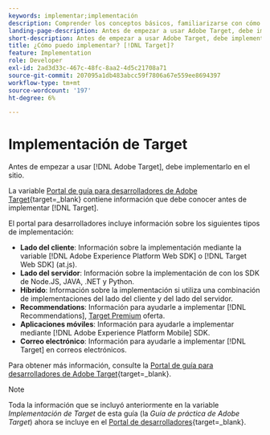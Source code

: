 ```yaml
---
keywords: implementar;implementación
description: Comprender los conceptos básicos, familiarizarse con cómo [!DNL Target] funciona y se integra con su infraestructura, y comprende cómo se realiza el seguimiento de los visitantes.
landing-page-description: Antes de empezar a usar Adobe Target, debe implementarlo en el sitio.
short-description: Antes de empezar a usar Adobe Target, debe implementarlo en el sitio.
title: ¿Cómo puedo implementar? [!DNL Target]?
feature: Implementation
role: Developer
exl-id: 2ad3d33c-467c-48fc-8aa2-4d5c21708a71
source-git-commit: 207095a1db483abcc59f7806a67e559ee8694397
workflow-type: tm+mt
source-wordcount: '197'
ht-degree: 6%

---
```


# Implementación de Target

Antes de empezar a usar [!DNL Adobe Target], debe implementarlo en el sitio.

La variable [Portal de guía para desarrolladores de Adobe Target](https://developer.adobe.com/target/){target=_blank} contiene información que debe conocer antes de implementar [!DNL Target].

El portal para desarrolladores incluye información sobre los siguientes tipos de implementación:

* **Lado del cliente**: Información sobre la implementación mediante la variable [!DNL Adobe Experience Platform Web SDK] o [!DNL Target Web SDK] (at.js).
* **Lado del servidor**: Información sobre la implementación de con los SDK de Node.JS, JAVA, .NET y Python.
* **Híbrido**: Información sobre la implementación si utiliza una combinación de implementaciones del lado del cliente y del lado del servidor.
* **Recommendations**: Información para ayudarle a implementar [!DNL Recommendations], [Target Premium](/help/main/c-intro/intro.md#premium) oferta.
* **Aplicaciones móviles**: Información para ayudarle a implementar mediante [!DNL Adobe Experience Platform Mobile] SDK.
* **Correo electrónico**: Información para ayudarle a implementar [!DNL Target] en correos electrónicos.

Para obtener más información, consulte la [Portal de guía para desarrolladores de Adobe Target](https://developer.adobe.com/target/){target=_blank}.

>[!NOTE]
>
>Toda la información que se incluyó anteriormente en la variable *Implementación de Target* de esta guía (la *Guía de práctica de Adobe Target*) ahora se incluye en el [Portal de desarrolladores](https://developer.adobe.com/target/){target=_blank}.




